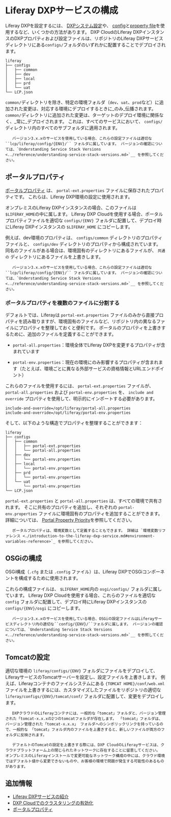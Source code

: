 # Liferay DXPサービスの構成

Liferay DXPを設定するには、 [DXPシステム設定](https://learn.liferay.com/dxp/latest/en/system-administration/configuring-liferay/system-settings.html)や、 [config](https://learn.liferay.com/dxp/latest/en/system-administration/configuring-liferay/configuration-files-and-factories/using-configuration-files.html)と[property file](https://learn.liferay.com/dxp/latest/en/installation-and-upgrades/reference/portal-properties.html)を使用するなど、いくつかの方法があります。  DXP CloudのLiferay DXPインスタンスのDXPプロパティおよび設定ファイルは、リポジトリのLiferay DXPサービスディレクトリにある`configs/`フォルダのいずれかに配置することでデプロイされます。

```
liferay
├── configs
│   ├── common
│   ├── dev
│   ├── local
│   ├── prd
│   └── uat
└── LCP.json
```

`common/`ディレクトリを除き、特定の環境フォルダ（`dev`、`uat`、`prod`など）に追加された変更は、対応する環境にデプロイするときに_のみ_伝播されます。 `common/`ディレクトリに追加された変更は、ターゲットのデプロイ環境に関係なく、_常に_デプロイされます。 これは、すべてのサービスにおいて、 `configs/` ディレクトリ内のすべてのサブフォルダに適用されます。

```note::
   バージョン3.x.xのサービスを使用している場合、これらの設定ファイルは適切な ``lcp/liferay/config/{ENV}/`` フォルダに属しています。 バージョンの確認については、`Understanding Service Stack Versions <../reference/understanding-service-stack-versions.md>`__ を参照してください。
```

## ポータルプロパティ

[ポータルプロパティ](https://learn.liferay.com/dxp/latest/en/installation-and-upgrades/reference/portal-properties.html) は、 `portal-ext.properties` ファイルに保存されたプロパティです。 これらは、Liferay DXP環境の設定に使用されます。

オンプレミスのLiferay DXPインスタンスの場合、このファイルは `$LIFERAY_HOME`の中に属します。 Liferay DXP Cloudを使用する場合、ポータルプロパティファイルを適切な `configs/{ENV}` フォルダに配置して、デプロイ時にLiferay DXPインスタンスの `$LIFERAY_HOME` にコピーします。

例えば、dev環境のプロパティは、 `configs/common` ディレクトリのプロパティファイルと、 `configs/dev` ディレクトリのプロパティから構成されています。 同名のファイルがある場合は、環境固有のディレクトリにあるファイルが、 `共通の` ディレクトリにあるファイルを上書きします。

```note::
   バージョン3.x.xのサービスを使用している場合、これらの設定ファイルは適切な ``lcp/liferay/config/{ENV}/`` フォルダに属しています。 バージョンの確認については、`Understanding Service Stack Versions <../reference/understanding-service-stack-versions.md>`__ を参照してください。
```

### ポータルプロパティを複数のファイルに分割する

デフォルトでは、Liferayは `portal-ext.properties` ファイルのみから直接プロパティを読み取りますが、環境固有のファイルなど、リポジトリ内の異なるファイルにプロパティを整理しておくと便利です。 ポータルのプロパティを上書きするために、追加のファイルを定義することができます。

* `portal-all.properties`：環境全体でLiferay DXPを変更するプロパティが含まれています

* `portal-env.properties`：現在の環境にのみ影響するプロパティが含まれます（たとえば、環境ごとに異なる外部サービスの資格情報とURLエンドポイント）

これらのファイルを使用するには、 `portal-ext.properties` ファイルが、 `portal-all.properties` および `portal-env.properties` を、 `include and override` プロパティを使用して、明示的にインポートする必要があります。

```
include-and-override=/opt/liferay/portal-all.properties
include-and-override=/opt/liferay/portal-env.properties
```

そして、以下のような構造でプロパティを整理することができます：

```
liferay
├── configs
│   ├── common
│   │   ├── portal-ext.properties
│   │   └── portal-all.properties
│   ├── dev
│   │   └── portal-env.properties
│   ├── local
│   │   └── portal-env.properties
│   ├── prd
│   │   └── portal-env.properties
│   └── uat
│       └── portal-env.properties
└── LCP.json
```

`portal-ext.properties` と `portal-all.properties` は、すべての環境で共有されます。 そこに共有のプロパティを追加し、それぞれの `portal-env.properties` ファイルに環境固有のプロパティを追加することができます。 詳細については、 [Portal Property Priority](https://learn.liferay.com/dxp/latest/en/installation-and-upgrades/reference/portal-properties.html#portal-property-priority)を参照してください。

```note::
   ポータルプロパティは、環境変数として定義することもできます。 詳細は `環境変数リファレンス <./introduction-to-the-liferay-dxp-service.md#environment-variables-reference>`_ を参照してください。
```

## OSGiの構成

OSGi構成（`.cfg` または `.config` ファイル）は、Liferay DXPでOSGiコンポーネントを構成するために使用されます。

これらの構成ファイルは、 `$LIFERAY_HOME`内の `osgi/configs/` フォルダに属しています。 Liferay DXP Cloudを使用する場合、これらのファイルを適切な `config` フォルダに配置して、デプロイ時にLiferay DXPインスタンスの `configs/{ENV}/osgi` にコピーします。

```note::
   バージョン3.x.xのサービスを使用している場合、OSGiの設定ファイルはLiferayサービスディレクトリ内の適切な``config/{ENV}/``フォルダに属します。 バージョンの確認については、`Understanding Service Stack Versions <../reference/understanding-service-stack-versions.md>`__ を参照してください。
```

## Tomcatの設定

適切な環境の `liferay/configs/{ENV}` フォルダにファイルをデプロイして、LiferayサービスのTomcatサーバーを設定し、設定ファイルを上書きします。 例えば、Liferayコンテナのファイルシステムにある `{TOMCAT HOME}/conf/web.xml` ファイルを上書きするには、カスタマイズしたファイルをリポジトリの適切な `liferay/configs/{ENV}/tomcat/conf/` フォルダに配置して、変更をデプロイします。

```note::
   DXPクラウドのLiferayコンテナには、一般的な「tomcat」フォルダと、バージョン管理された「tomcat-x.x.xの2つのtomcatフォルダが存在します。 「tomcat」フォルダは、バージョン管理された「tomcat-x.x.x」 フォルダへのシンボリックリンクを持っているので、一般的な 「tomcat」フォルダ内のファイルを上書きすると、新しいファイルが両方のフォルダに反映されます。
```

```warning::
   デフォルトのTomcatの設定を上書きする際には、DXP CloudのLiferayサービスは、クラウドプラットフォーム上の閉じられたネットワークに存在することに留意してください。 オンプレミスのLiferayインストールで変更可能なネットワーク構成の中には、クラウド環境ではデフォルト値から変更できないものや、お客様の環境で問題が発生する可能性のあるものがあります。
```

## 追加情報

* [Liferay DXPサービスの紹介](./introduction-to-the-liferay-dxp-service.md)
* [DXP Cloudでのクラスタリングの有効化](./setting-up-clustering-in-dxp-cloud.md)
* [ポータルプロパティ](https://learn.liferay.com/dxp/latest/en/installation-and-upgrades/reference/portal-properties.html)
